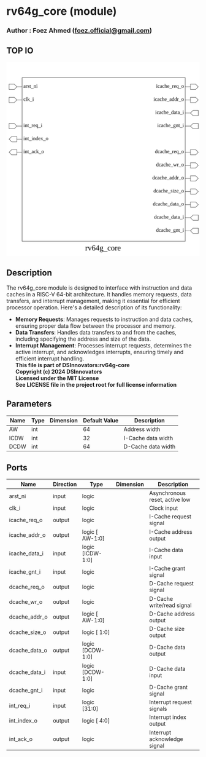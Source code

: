 # rv64g_core (module)

### Author : Foez Ahmed (foez.official@gmail.com)

## TOP IO
<img src="./rv64g_core_top.svg">

## Description

The rv64g_core module is designed to interface with instruction and data caches in a RISC-V 64-bit
architecture. It handles memory requests, data transfers, and interrupt management, making it
essential for efficient processor operation. Here's a detailed description of its functionality:
- **Memory Requests**: Manages requests to instruction and data caches, ensuring proper data flow
  between the processor and memory.
- **Data Transfers**: Handles data transfers to and from the caches, including specifying the
  address and size of the data.
- **Interrupt Management**: Processes interrupt requests, determines the active interrupt, and
  acknowledges interrupts, ensuring timely and efficient interrupt handling.
<br>**This file is part of DSInnovators:rv64g-core**
<br>**Copyright (c) 2024 DSInnovators**
<br>**Licensed under the MIT License**
<br>**See LICENSE file in the project root for full license information**

## Parameters
|Name|Type|Dimension|Default Value|Description|
|-|-|-|-|-|
|AW|int||64|Address width|
|ICDW|int||32|I-Cache data width|
|DCDW|int||64|D-Cache data width|

## Ports
|Name|Direction|Type|Dimension|Description|
|-|-|-|-|-|
|arst_ni|input|logic||Asynchronous reset, active low|
|clk_i|input|logic||Clock input|
|icache_req_o|output|logic||I-Cache request signal|
|icache_addr_o|output|logic [ AW-1:0]||I-Cache address output|
|icache_data_i|input|logic [ICDW-1:0]||I-Cache data input|
|icache_gnt_i|input|logic||I-Cache grant signal|
|dcache_req_o|output|logic||D-Cache request signal|
|dcache_wr_o|output|logic||D-Cache write/read signal|
|dcache_addr_o|output|logic [ AW-1:0]||D-Cache address output|
|dcache_size_o|output|logic [ 1:0]||D-Cache size output|
|dcache_data_o|output|logic [DCDW-1:0]||D-Cache data output|
|dcache_data_i|input|logic [DCDW-1:0]||D-Cache data input|
|dcache_gnt_i|input|logic||D-Cache grant signal|
|int_req_i|input|logic [31:0]||Interrupt request signals|
|int_index_o|output|logic [ 4:0]||Interrupt index output|
|int_ack_o|output|logic||Interrupt acknowledge signal|
